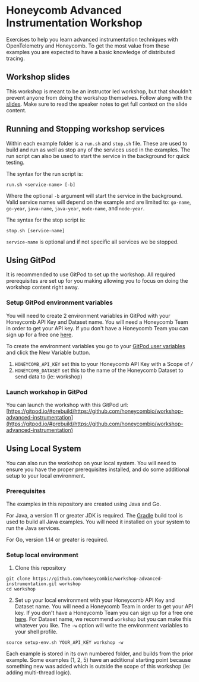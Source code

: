 # Honeycomb Advanced Instrumentation Workshop

Exercises to help you learn advanced instrumentation techniques with OpenTelemetry and Honeycomb. 
To get the most value from these examples you are expected to have a basic knowledge of distributed tracing.

## Workshop slides

This workshop is meant to be an instructor led workshop, but that shouldn't prevent anyone from doing the workshop themselves. 
Follow along with the [slides](https://docs.google.com/presentation/d/1pYNzZSUFqzF124SkqvXCUZ4JFHs0v_uyQtqyyr9BZYA/edit?usp=sharing).
Make sure to read the speaker notes to get full context on the slide content.


## Running and Stopping workshop services
Within each example folder is a `run.sh` and `stop.sh` file. These are used to build and run as well as stop any of the
services used in the examples. The run script can also be used to start the service in the background for quick testing.

The syntax for the run script is:
```shell
run.sh <service-name> [-b]
```
Where the optional `-b` argument will start the service in the background. 
Valid service names will depend on the example and are limited to: `go-name`, `go-year`, `java-name`, `java-year`, `node-name`, and `node-year`.

The syntax for the stop script is:
```shell
stop.sh [service-name]
```
`service-name` is optional and if not specific all services we be stopped.


## Using GitPod

It is recommended to use GitPod to set up the workshop.
All required prerequisites are set up for you making allowing you to focus on doing the workshop content right away.

### Setup GitPod environment variables

You will need to create 2 environment variables in GitPod with your Honeycomb API Key and Dataset name. 
You will need a Honeycomb Team in order to get your API key. 
If you don't have a Honeycomb Team you can sign up for a free one [here](https://honeycomb.io/signup).

To create the environment variables you go to your [GitPod user variables](https://gitpod.io/variables) and click the New Variable button.
1. `HONEYCOMB_API_KEY` set this to your Honeycomb API Key with a Scope of */*
2. `HONEYCOMB_DATASET` set this to the name of the Honeycomb Dataset to send data to (ie: workshop)

### Launch workshop in GitPod

You can launch the workshop with this GitPod url: [https://gitpod.io/#prebuild/https://github.com/honeycombio/workshop-advanced-instrumentation](https://gitpod.io/#prebuild/https://github.com/honeycombio/workshop-advanced-instrumentation)


## Using Local System

You can also run the workshop on your local system. 
You will need to ensure you have the proper prerequisites installed, and do some additional setup to your local environment.

### Prerequisites
The examples in this repository are created using Java and Go.

For Java, a version 11 or greater JDK is required. 
The [Gradle](https://gradle.org/) build tool is used to build all Java examples. You will need it installed on your 
system to run the Java services.

For Go, version 1.14 or greater is required.

### Setup local environment

1. Clone this repository
```shell
git clone https://github.com/honeycombio/workshop-advanced-instrumentation.git workshop
cd workshop
```

2. Set up your local environment with your Honeycomb API Key and Dataset name. You will need a Honeycomb Team in order to 
   get your API key. If you don't have a Honeycomb Team you can sign up for a free one [here](https://honeycomb.io/signup).
   For Dataset name, we recommend `workshop` but you can make this whatever you like. 
   The `-w` option will write the environment variables to your shell profile.  
```shell
source setup-env.sh YOUR_API_KEY workshop -w
```

Each example is stored in its own numbered folder, and builds from the prior example. Some examples (1, 2, 5) have an additional
starting point because something new was added which is outside the scope of this workshop (ie: adding multi-thread logic).
